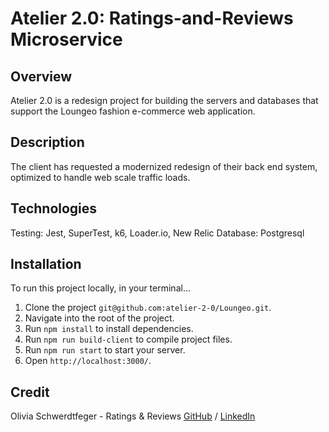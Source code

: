 # Atelier 2.0: Ratings-and-Reviews Microservice
## Overview

Atelier 2.0 is a redesign project for building the servers and databases that support the Loungeo fashion e-commerce web application.
## Description

The client has requested a modernized redesign of their back end system, optimized to handle web scale traffic loads.
## Technologies

Testing: Jest, SuperTest, k6, Loader.io, New Relic
Database: Postgresql
## Installation

To run this project locally, in your terminal...

1. Clone the project `git@github.com:atelier-2-0/Loungeo.git`.
2. Navigate into the root of the project.
3. Run `npm install` to install dependencies.
4. Run `npm run build-client` to compile project files.
5. Run `npm run start` to start your server.
6. Open `http://localhost:3000/`.
## Credit

Olivia Schwerdtfeger - Ratings & Reviews
[GitHub](https://github.com/oliviaschwerdt) / [LinkedIn](https://www.linkedin.com/in/oliviaschwerdtfeger/)
